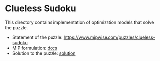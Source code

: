 # Clueless Sudoku
This directory contains implementation of optimization models that solve the puzzle.

- Statement of the puzzle: https://www.mipwise.com/puzzles/clueless-sudoku
- MIP formulation: [docs](docs/README.md)
- Solution to the puzzle: [solution](docs/clueless_sudoku_solution.md)